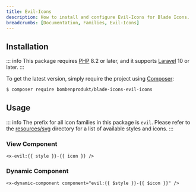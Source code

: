 ```yaml
---
title: Evil-Icons
description: How to install and configure Evil-Icons for Blade Icons.
breadcrumbs: [Documentation, Families, Evil-Icons]
---
```


## Installation

::: info
This package requires [PHP](https://www.php.net/) 8.2 or later, and it supports [Laravel](https://laravel.com/) 10 or later.
:::

To get the latest version, simply require the project using [Composer](https://getcomposer.org/):

```bash
$ composer require bombenprodukt/blade-icons-evil-icons
```

## Usage

::: info
The prefix for all icon families in this package is `evil`. Please refer to the [resources/svg](https://github.com/BombenProdukt/blade-icons-evil-icons/tree/main/resources/svg) directory for a list of available styles and icons.
:::

### View Component

```blade
<x-evil:{{ style }}-{{ icon }} />
```

### Dynamic Component

```blade
<x-dynamic-component component="evil:{{ $style }}-{{ $icon }}" />
```
